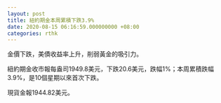 ```yaml
---
layout: post
title: 紐約期金本周累積下跌3.9%
date: 2020-08-15 06:16:59.000000000 +08:00
categories: rthk
---
```


金價下跌，美債收益率上升，削弱黃金的吸引力。

紐約期金收市報每盎司1949.8美元，下跌20.6美元，跌幅1%；本周累積跌幅3.9%，是10個星期以來首次下跌。

現貨金報1944.82美元。
